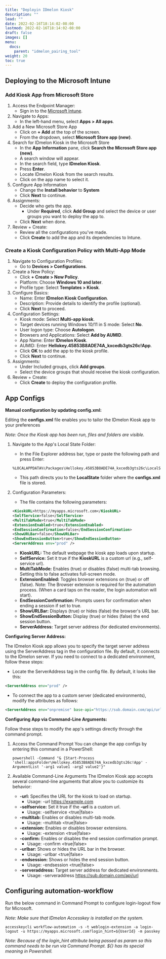 ```yaml
---
title: "Deployin IDmelon Kiosk"
description: ""
lead: ""
date: 2022-02-16T18:14:02-08:00
lastmod: 2022-02-16T18:14:02-08:00
draft: false
images: []
menu:
  docs:
    parent: "idmelon_pairing_tool"
weight: 20
toc: true
---
```


## Deploying to the Microsoft Intune

### Add Kiosk App from Microsoft Store

1. Access the Endpoint Manager:
    - Sign in to the [Microsoft Intune](https://intune.microsoft.com).
2. Navigate to Apps:
    - In the left-hand menu, select **Apps > All apps**.
3. Add a New Microsoft Store App
    - Click on **+ Add** at the top of the screen.
    - From the dropdown, select **Microsoft Store app (new)**.
4. Search for IDmelon Kiosk in the Microsoft Store
    - In the **App Information** pane, click **Search the Microsoft Store app (new)**.
    - A search window will appear.
    - In the search field, type **IDmelon Kiosk**.
    - Press **Enter**.
    - Locate IDmelon Kiosk from the search results.
    - Click on the app name to select it.
5. Configure App Information
    - Change the **Install behavior** to **System**
    - Click **Next** to continue.
6. Assignments:
    - Decide who gets the app.
        - Under **Required**, click **Add Group** and select the device or user groups you want to deploy the app to.
    - Click **Next** when done.
7. Review + Create:
    - Review all the configurations you've made.
    - Click **Create** to add the app and its dependencies to Intune.

### Create a Kiosk Configuration Policy with Multi-App Mode

1. Navigate to Configuration Profiles:
    - Go to **Devices > Configurations**.
2. Create a New Policy:
    - Click **+ Create > New Policy**.
    - Platform: Choose **Windows 10 and later**.
    - Profile type: Select **Templates > Kiosk**.
3. Configure Basics:
    - Name: Enter **IDmelon Kiosk Configuration**.
    - Description: Provide details to identify the profile (optional).
    - Click **Next** to proceed.
4. Configuration Settings:
    - Kiosk mode: Select **Multi-app kiosk**.
    - Target devices running Windows 10/11 in S mode: Select **No**.
    - User logon type: Choose **Autologon**.
    - Browsers and Applications: Select **Add by AUMID**.
    - App Name: Enter **IDmelon Kiosk**.
    - AUMID: Enter **Hellokey.45853B8ADE74A_kxcedb3gts26c!App**.
    - Click **OK** to add the app to the kiosk profile.
    - Click **Next** to continue.
5. Assignments:
    - Under Included groups, click **Add groups**.
    - Select the device groups that should receive the kiosk configuration.
6. Review + Create:
    - Click **Create** to deploy the configuration profile.

## App Configs

**Manual configuration by updating config.xml:**

Editing the **configs.xml** file enables you to tailor the IDmelon Kiosk app to your preferences

*Note: Once the Kiosk app has been run, files and folders are visible.*

1. Navigate to the App's Local State Folder:
    - In the File Explorer address bar, type or paste the following path and press Enter:

    ```shell
    %LOCALAPPDATA%\Packages\Hellokey.45853B8ADE74A_kxcedb3gts26c\LocalState
    ```

    - This path directs you to the **LocalState** folder where the **configs.xml** file is stored.
2. Configuration Parameters:
    - The file contains the following parameters:

    ```xml
    <KioskURL>https://myapps.microsoft.com</KioskURL>
    <SelfService>false</SelfService>
    <MultiTabMode>true</MultiTabMode>
    <ExtensionEnabled>true</ExtensionEnabled>
    <EndSessionConfirmation>false</EndSessionConfirmation>
    <ShowURLBar>false</ShowURLBar>
    <ShowEndSessionButton>true</ShowEndSessionButton>
    <ServerAddress env="prod" />
    ```

    - **KioskURL:** The default webpage the kiosk app loads upon startup.
    - **SelfService:** Set it true if the **KioskURL** is a custom url (e.g., self-service url).
    - **MultiTabMode:** Enables (true) or disables (false) multi-tab browsing. Setting this to false activates full-screen mode.
    - **ExtensionEnabled:** Toggles browser extensions on (true) or off (false).
        Note: The Browser extension is required for the automation process. (When a card taps on the reader, the login automation will start).
    - **EndSessionConfirmation:** Prompts users for confirmation when ending a session if set to true.
    - **ShowURLBar:** Displays (true) or hides (false) the browser's URL bar.
    - **ShowEndSessionButton:** Display (true) or hides (false) the end session button.
    - **ServerAddress:** Target server address (for dedicated environments).

**Configuring Server Address:**

The IDmelon Kiosk app allows you to specify the target server address using the ServerAddress tag in the configuration file. By default, it connects to the IDmelon server. If you need to connect to a dedicated environment, follow these steps:

- Locate the ServerAddress tag in the config file. By default, it looks like this:

```xml
<ServerAddress env="prod" />
```

- To connect the app to a custom server (dedicated environments), modify the attributes as follows:

```xml
<ServerAddress env="onpremise" base-api="https://sub.domain.com/api/url" />
```

**Configuring App via Command-Line Arguments:**

Follow these steps to modify the app's settings directly through the command prompt.

1. Access the Command Prompt
You can change the app configs by entering this command in a PowerShell:

    ```shell
    powershell -Command "& {Start-Process 'shell:appsFolder\Hellokey.45853B8ADE74A_kxcedb3gts26c!App' -ArgumentList '-arg1 value1 -arg2 value2'}"
    ```

2. Available Command-Line Arguments
The IDmelon Kiosk app accepts several command-line arguments that allow you to customize its behavior:
    - **-url:** Specifies the URL for the kiosk to load on startup.
        - Usage: -url https://example.com
    - **-selfservice:** Set it true if the **-url** is a custom url.
        - Usage: -selfservice <true|false>
    - **-multitab:** Enables or disables multi-tab mode.
        - Usage: -multitab <true|false>
    - **-extension:** Enables or disables browser extensions.
        - Usage: -extension <true|false>
    - **-confirm:** Enables or disables the end session confirmation prompt.
        - Usage: -confirm <true|false>
    - **-urlbar:** Shows or hides the URL bar in the browser.
        - Usage: -urlbar <true|false>
    - **-endsession:** Shows or hides the end session button.
        - Usage: -endsession <true|false>
    - **-serveraddress:** Target server address for dedicated environments.
        - Usage: -serveraddress https://sub.domain.com/api/url

## Configuring automation-workflow

Run the below command in Command Prompt to configure login-logout flow for Microsoft.

*Note: Make sure that IDmelon Accesskey is installed on the system.*

```shell
accesskeycli workflow-automation -s -t weblogin-extension -a login-logout -u https://myapps.microsoft.com?login_hint=${UserId} -m passkey
```

*Note: Because of the login_hint attribute being passed as param so this command needs to be run via Command Prompt. ${} has its special meaning in Powershell.*
